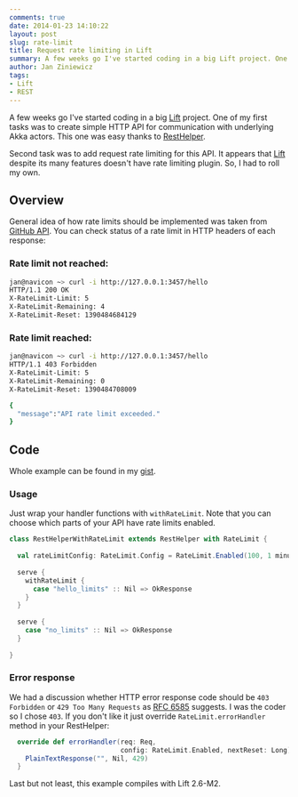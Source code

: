 ```yaml
---
comments: true
date: 2014-01-23 14:10:22
layout: post
slug: rate-limit
title: Request rate limiting in Lift
summary: A few weeks go I've started coding in a big Lift project. One of my first tasks was to create simple HTTP API for communication with underlying Akka actors. This one was easy thanks to RestHelper. Second task was to add request rate limiting for this API. It appears that Lift despite its many features doesn't have rate limiting plugin. So, I had to roll my own.
author: Jan Ziniewicz
tags:
- Lift
- REST
---
```


A few weeks go I've started coding in a big [Lift][1] project. One of my first tasks was to create simple HTTP API for communication with underlying Akka actors. This one was easy thanks to [RestHelper][2].

Second task was to add request rate limiting for this API. It appears that [Lift][1] despite its many features doesn't have rate limiting plugin. So, I had to roll my own.

## Overview

General idea of how rate limits should be implemented was taken from [GitHub API][3]. 
You can check status of a rate limit in HTTP headers of each response:
### Rate limit not reached:
```bash
jan@navicon ~> curl -i http://127.0.0.1:3457/hello
HTTP/1.1 200 OK
X-RateLimit-Limit: 5
X-RateLimit-Remaining: 4
X-RateLimit-Reset: 1390484684129
```
### Rate limit reached:
```bash
jan@navicon ~> curl -i http://127.0.0.1:3457/hello
HTTP/1.1 403 Forbidden
X-RateLimit-Limit: 5
X-RateLimit-Remaining: 0
X-RateLimit-Reset: 1390484708009

{
  "message":"API rate limit exceeded."
}
```

## Code
Whole example can be found in my [gist][5].
### Usage
Just wrap your handler functions with `withRateLimit`. Note that you can choose which parts of your API have rate limits enabled.
```scala
class RestHelperWithRateLimit extends RestHelper with RateLimit {
 
  val rateLimitConfig: RateLimit.Config = RateLimit.Enabled(100, 1 minute)
 
  serve {
    withRateLimit {
      case "hello_limits" :: Nil => OkResponse
    }
  }
  
  serve {
    case "no_limits" :: Nil => OkResponse
  }
 
}
```
### Error response
We had a discussion whether HTTP error response code should be `403 Forbidden` or `429 Too Many Requests` as [RFC 6585][4] suggests. I was the coder so I chose `403`. If you don't like it just override `RateLimit.errorHandler` method in your RestHelper:
```scala
  override def errorHandler(req: Req, 
                            config: RateLimit.Enabled, nextReset: Long): () => Box[LiftResponse] = {
    PlainTextResponse("", Nil, 429)
  }
```

Last but not least, this example compiles with Lift 2.6-M2.

[1]: http://liftweb.net/
[2]: http://simply.liftweb.net/index-5.3.html
[3]: http://developer.github.com/v3/#rate-limiting
[4]: http://tools.ietf.org/html/rfc6585#page-3
[5]: https://gist.github.com/whysoserious/8581195

